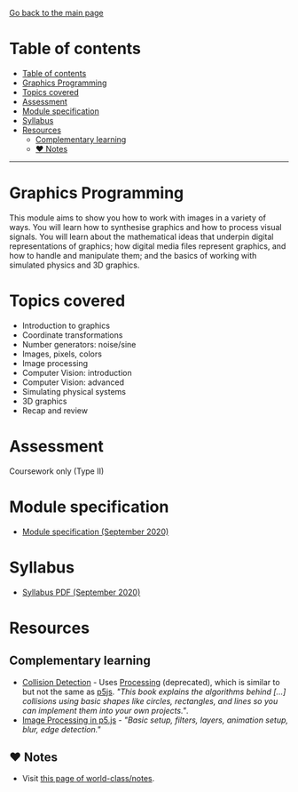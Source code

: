 [Go back to the main page](../../../README.md)

# Table of contents

- [Table of contents](#table-of-contents)
- [Graphics Programming](#graphics-programming)
- [Topics covered](#topics-covered)
- [Assessment](#assessment)
- [Module specification](#module-specification)
- [Syllabus](#syllabus)
- [Resources](#resources)
  - [Complementary learning](#complementary-learning)
  - [:heart: Notes](#heart-notes)

---

# Graphics Programming

This module aims to show you how to work with images in a variety of
ways. You will learn how to synthesise graphics and how to process
visual signals. You will learn about the mathematical ideas that
underpin digital representations of graphics; how digital media files
represent graphics, and how to handle and manipulate them; and the
basics of working with simulated physics and 3D graphics.

# Topics covered

- Introduction to graphics
- Coordinate transformations
- Number generators: noise/sine
- Images, pixels, colors
- Image processing
- Computer Vision: introduction
- Computer Vision: advanced
- Simulating physical systems
- 3D graphics
- Recap and review

# Assessment

Coursework only (Type II)

# Module specification

- [Module specification (September 2020)](https://github.com/world-class/binary-assets/blob/master/modules/module-specification/CM2030_GP-Module-Spec.pdf)

# Syllabus

- [Syllabus PDF (September 2020)](https://github.com/world-class/binary-assets/blob/master/modules/syllabi/Syllabus_CM2030_GP.pdf)

# Resources

## Complementary learning

- [Collision Detection](https://github.com/jeffThompson/CollisionDetection) - Uses [Processing](https://github.com/processing-js/processing-js) (deprecated), which is similar to but not the same as [p5js](https://p5js.org). _"This book explains the algorithms behind [...] collisions using basic shapes like circles, rectangles, and lines so you can implement them into your own projects."_.
- [Image Processing in p5.js](https://idmnyu.github.io/p5.js-image/) - _"Basic setup, filters, layers, animation setup, blur, edge detection."_

## :heart: Notes

- Visit [this page of world-class/notes](https://github.com/world-class/notes/tree/master/level-5/graphics-programming).
